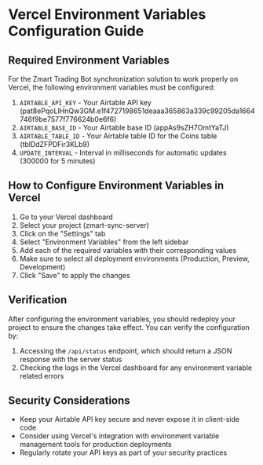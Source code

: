 # Vercel Environment Variables Configuration Guide

## Required Environment Variables

For the Zmart Trading Bot synchronization solution to work properly on Vercel, the following environment variables must be configured:

1. `AIRTABLE_API_KEY` - Your Airtable API key (pat8ePqoLIHnQw3GM.e1f4727198651deaaa365863a339c99205da1664746f9be7577f776624b0e6f6)
2. `AIRTABLE_BASE_ID` - Your Airtable base ID (appAs9sZH7OmtYaTJ)
3. `AIRTABLE_TABLE_ID` - Your Airtable table ID for the Coins table (tblDdZFPDFir3KLb9)
4. `UPDATE_INTERVAL` - Interval in milliseconds for automatic updates (300000 for 5 minutes)

## How to Configure Environment Variables in Vercel

1. Go to your Vercel dashboard
2. Select your project (zmart-sync-server)
3. Click on the "Settings" tab
4. Select "Environment Variables" from the left sidebar
5. Add each of the required variables with their corresponding values
6. Make sure to select all deployment environments (Production, Preview, Development)
7. Click "Save" to apply the changes

## Verification

After configuring the environment variables, you should redeploy your project to ensure the changes take effect. You can verify the configuration by:

1. Accessing the `/api/status` endpoint, which should return a JSON response with the server status
2. Checking the logs in the Vercel dashboard for any environment variable related errors

## Security Considerations

- Keep your Airtable API key secure and never expose it in client-side code
- Consider using Vercel's integration with environment variable management tools for production deployments
- Regularly rotate your API keys as part of your security practices
